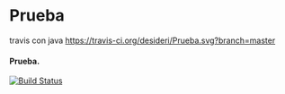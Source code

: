 # Prueba
travis con java
https://travis-ci.org/desideri/Prueba.svg?branch=master

#### Prueba.
[![Build Status](https://travis-ci.org/desideri/Prueba.svg?branch=master)](https://travis-ci.org/desideri/Prueba)
